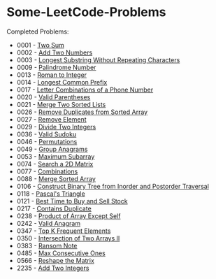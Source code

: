 # Some-LeetCode-Problems
Completed Problems:

* 0001 - [Two Sum](https://leetcode.com/problems/two-sum/)
* 0002 - [Add Two Numbers](https://leetcode.com/problems/add-two-numbers/)
* 0003 - [Longest Substring Without Repeating Characters](https://leetcode.com/problems/longest-substring-without-repeating-characters/)
* 0009 - [Palindrome Number](https://leetcode.com/problems/palindrome-number/)
* 0013 - [Roman to Integer](https://leetcode.com/problems/roman-to-integer/)
* 0014 - [Longest Common Prefix](https://leetcode.com/problems/longest-common-prefix/)
* 0017 - [Letter Combinations of a Phone Number](https://leetcode.com/problems/letter-combinations-of-a-phone-number/)
* 0020 - [Valid Parentheses](https://leetcode.com/problems/valid-parentheses/)
* 0021 - [Merge Two Sorted Lists](https://leetcode.com/problems/merge-two-sorted-lists/)
* 0026 - [Remove Duplicates from Sorted Array](https://leetcode.com/problems/remove-duplicates-from-sorted-array/)
* 0027 - [Remove Element](https://leetcode.com/problems/remove-element/)
* 0029 - [Divide Two Integers](https://leetcode.com/problems/divide-two-integers/)
* 0036 - [Valid Sudoku](https://leetcode.com/problems/valid-sudoku/)
* 0046 - [Permutations](https://leetcode.com/problems/permutations/)
* 0049 - [Group Anagrams](https://leetcode.com/problems/group-anagrams/)
* 0053 - [Maximum Subarray](https://leetcode.com/problems/maximum-subarray/)
* 0074 - [Search a 2D Matrix](https://leetcode.com/problems/search-a-2d-matrix/)
* 0077 - [Combinations](https://leetcode.com/problems/combinations/)
* 0088 - [Merge Sorted Array](https://leetcode.com/problems/merge-sorted-array/)
* 0106 - [Construct Binary Tree from Inorder and Postorder Traversal](https://leetcode.com/problems/construct-binary-tree-from-inorder-and-postorder-traversal/)
* 0118 - [Pascal's Triangle](https://leetcode.com/problems/pascals-triangle/)
* 0121 - [Best Time to Buy and Sell Stock](https://leetcode.com/problems/best-time-to-buy-and-sell-stock/)
* 0217 - [Contains Duplicate](https://leetcode.com/problems/contains-duplicate/)
* 0238 - [Product of Array Except Self](https://leetcode.com/problems/product-of-array-except-self/)
* 0242 - [Valid Anagram](https://leetcode.com/problems/valid-anagram/)
* 0347 - [Top K Frequent Elements](https://leetcode.com/problems/top-k-frequent-elements/)
* 0350 - [Intersection of Two Arrays II](https://leetcode.com/problems/intersection-of-two-arrays-ii/)
* 0383 - [Ransom Note](https://leetcode.com/problems/ransom-note/)
* 0485 - [Max Consecutive Ones](https://leetcode.com/problems/max-consecutive-ones/)
* 0566 - [Reshape the Matrix](https://leetcode.com/problems/reshape-the-matrix/)
* 2235 - [Add Two Integers](https://leetcode.com/problems/add-two-integers/)
